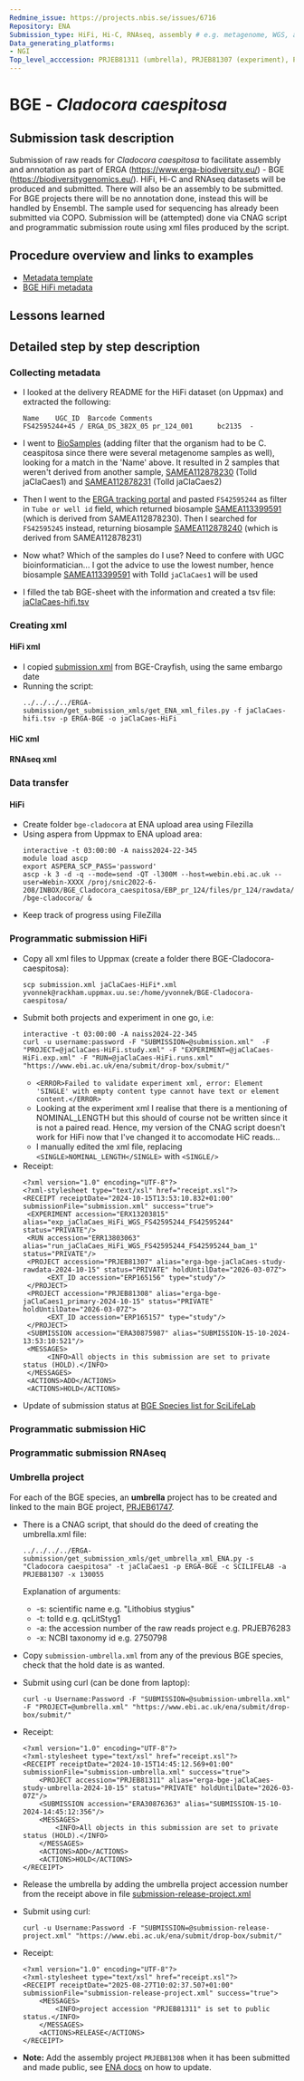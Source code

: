 ```yaml
---
Redmine_issue: https://projects.nbis.se/issues/6716
Repository: ENA
Submission_type: HiFi, Hi-C, RNAseq, assembly # e.g. metagenome, WGS, assembly, - IF RELEVANT
Data_generating_platforms:
- NGI
Top_level_acccession: PRJEB81311 (umbrella), PRJEB81307 (experiment), PRJEB81308 (assembly)
---
```


# BGE - *Cladocora caespitosa*

## Submission task description
Submission of raw reads for *Cladocora caespitosa* to facilitate assembly and annotation as part of ERGA (https://www.erga-biodiversity.eu/) - BGE (https://biodiversitygenomics.eu/). HiFi, Hi-C and RNAseq datasets will be produced and submitted. There will also be an assembly to be submitted. For BGE projects there will be no annotation done, instead this will be handled by Ensembl. The sample used for sequencing has already been submitted via COPO.
Submission will be (attempted) done via CNAG script and programmatic submission route using xml files produced by the script.

## Procedure overview and links to examples

* [Metadata template](./data/BGE-Cladocora-caespitosa-metadata.xlsx)
* [BGE HiFi metadata](./data/jaClaCaes-hifi.tsv)

## Lessons learned
<!-- What went well? What did not went so well? What would you have done differently? -->

## Detailed step by step description

### Collecting metadata

* I looked at the delivery README for the HiFi dataset (on Uppmax) and extracted the following:
  ```
  Name    UGC_ID  Barcode Comments
  FS42595244+45 / ERGA_DS_382X_05 pr_124_001      bc2135  -
  ```
* I went to [BioSamples](https://www.ebi.ac.uk/biosamples/samples?text=Cladocora+caespitosa) (adding filter that the organism had to be C. ceaspitosa since there were several metagenome samples as well), looking for a match in the 'Name' above. It resulted in 2 samples that weren't derived from another sample, [SAMEA112878230](https://www.ebi.ac.uk/biosamples/samples/SAMEA112878230) (TolId jaClaCaes1) and [SAMEA112878231](https://www.ebi.ac.uk/biosamples/samples/SAMEA112878231) (TolId jaClaCaes2)

* Then I went to the [ERGA tracking portal](https://genomes.cnag.cat/erga-stream/samples/) and pasted `FS42595244` as filter in `Tube or well id` field, which returned biosample [SAMEA113399591](https://www.ebi.ac.uk/biosamples/samples/SAMEA113399591) (which is derived from SAMEA112878230). Then I searched for `FS42595245` instead, returning biosample [SAMEA112878240](https://www.ebi.ac.uk/biosamples/samples/SAMEA112878240) (which is derived from SAMEA112878231)

* Now what? Which of the samples do I use? Need to confere with UGC bioinformatician... I got the advice to use the lowest number, hence biosample [SAMEA113399591](https://www.ebi.ac.uk/biosamples/samples/SAMEA113399591) with TolId `jaClaCaes1` will be used

* I filled the tab BGE-sheet with the information and created a tsv file: [jaClaCaes-hifi.tsv](./data/jaClaCaes-hifi.tsv)

### Creating xml
#### HiFi xml
* I copied [submission.xml](./data/submission.xml) from BGE-Crayfish, using the same embargo date
* Running the script:
    ```
    ../../../../ERGA-submission/get_submission_xmls/get_ENA_xml_files.py -f jaClaCaes-hifi.tsv -p ERGA-BGE -o jaClaCaes-HiFi
    ```
#### HiC xml

#### RNAseq xml

### Data transfer
#### HiFi
* Create folder `bge-cladocora` at ENA upload area using Filezilla
* Using aspera from Uppmax to ENA upload area:
    ```
    interactive -t 03:00:00 -A naiss2024-22-345
    module load ascp
    export ASPERA_SCP_PASS='password'
    ascp -k 3 -d -q --mode=send -QT -l300M --host=webin.ebi.ac.uk --user=Webin-XXXX /proj/snic2022-6-208/INBOX/BGE_Cladocora_caespitosa/EBP_pr_124/files/pr_124/rawdata/pr_124_001/m84045_240925_162103_s2.hifi_reads.bc2135.bam /bge-cladocora/ &
    ```
* Keep track of progress using FileZilla

### Programmatic submission HiFi
* Copy all xml files to Uppmax (create a folder there BGE-Cladocora-caespitosa):
    ```
    scp submission.xml jaClaCaes-HiFi*.xml yvonnek@rackham.uppmax.uu.se:/home/yvonnek/BGE-Cladocora-caespitosa/
    ```
* Submit both projects and experiment in one go, i.e:
    ```
    interactive -t 03:00:00 -A naiss2024-22-345
    curl -u username:password -F "SUBMISSION=@submission.xml"  -F "PROJECT=@jaClaCaes-HiFi.study.xml" -F "EXPERIMENT=@jaClaCaes-HiFi.exp.xml" -F "RUN=@jaClaCaes-HiFi.runs.xml" "https://www.ebi.ac.uk/ena/submit/drop-box/submit/"
    ```
    * `<ERROR>Failed to validate experiment xml, error: Element 'SINGLE' with empty content type cannot have text or element content.</ERROR>`
    * Looking at the experiment xml I realise that there is a mentioning of NOMINAL_LENGTH but this should of course not be written since it is not a paired read. Hence, my version of the CNAG script doesn't work for HiFi now that I've changed it to accomodate HiC reads...
    * I manually edited the xml file, replacing `<SINGLE>NOMINAL_LENGTH</SINGLE>` with `<SINGLE/>`
* Receipt:
    ```
    <?xml version="1.0" encoding="UTF-8"?>
    <?xml-stylesheet type="text/xsl" href="receipt.xsl"?>
    <RECEIPT receiptDate="2024-10-15T13:53:10.832+01:00" submissionFile="submission.xml" success="true">
     <EXPERIMENT accession="ERX13203815" alias="exp_jaClaCaes_HiFi_WGS_FS42595244_FS42595244" status="PRIVATE"/>
     <RUN accession="ERR13803063" alias="run_jaClaCaes_HiFi_WGS_FS42595244_FS42595244_bam_1" status="PRIVATE"/>
     <PROJECT accession="PRJEB81307" alias="erga-bge-jaClaCaes-study-rawdata-2024-10-15" status="PRIVATE" holdUntilDate="2026-03-07Z">
          <EXT_ID accession="ERP165156" type="study"/>
     </PROJECT>
     <PROJECT accession="PRJEB81308" alias="erga-bge-jaClaCaes1_primary-2024-10-15" status="PRIVATE" holdUntilDate="2026-03-07Z">
          <EXT_ID accession="ERP165157" type="study"/>
     </PROJECT>
     <SUBMISSION accession="ERA30875987" alias="SUBMISSION-15-10-2024-13:53:10:521"/>
     <MESSAGES>
          <INFO>All objects in this submission are set to private status (HOLD).</INFO>
     </MESSAGES>
     <ACTIONS>ADD</ACTIONS>
     <ACTIONS>HOLD</ACTIONS>
    ```
* Update of submission status at [BGE Species list for SciLifeLab](https://docs.google.com/spreadsheets/d/1mSuL_qGffscer7G1FaiEOdyR68igscJB0CjDNSCNsvg/)

### Programmatic submission HiC

### Programmatic submission RNAseq

### Umbrella project
For each of the BGE species, an **umbrella** project has to be created and linked to the main BGE project, [PRJEB61747](https://www.ebi.ac.uk/ena/browser/view/PRJEB61747).

* There is a CNAG script, that should do the deed of creating the umbrella.xml file:
    ```
    ../../../../ERGA-submission/get_submission_xmls/get_umbrella_xml_ENA.py -s "Cladocora caespitosa" -t jaClaCaes1 -p ERGA-BGE -c SCILIFELAB -a PRJEB81307 -x 130055
    ```
    Explanation of arguments:
    * -s: scientific name e.g. "Lithobius stygius"
    * -t: tolId e.g. qcLitStyg1
    * -a: the accession number of the raw reads project e.g. PRJEB76283
    * -x: NCBI taxonomy id e.g. 2750798

* Copy `submission-umbrella.xml` from any of the previous BGE species, check that the hold date is as wanted.

* Submit using curl (can be done from laptop):
    ```
    curl -u Username:Password -F "SUBMISSION=@submission-umbrella.xml" -F "PROJECT=@umbrella.xml" "https://www.ebi.ac.uk/ena/submit/drop-box/submit/"
    ```
* Receipt:
    ```
    <?xml version="1.0" encoding="UTF-8"?>
    <?xml-stylesheet type="text/xsl" href="receipt.xsl"?>
    <RECEIPT receiptDate="2024-10-15T14:45:12.569+01:00" submissionFile="submission-umbrella.xml" success="true">
        <PROJECT accession="PRJEB81311" alias="erga-bge-jaClaCaes-study-umbrella-2024-10-15" status="PRIVATE" holdUntilDate="2026-03-07Z"/>
        <SUBMISSION accession="ERA30876363" alias="SUBMISSION-15-10-2024-14:45:12:356"/>
        <MESSAGES>
            <INFO>All objects in this submission are set to private status (HOLD).</INFO>
        </MESSAGES>
        <ACTIONS>ADD</ACTIONS>
        <ACTIONS>HOLD</ACTIONS>
    </RECEIPT>
    ```
* Release the umbrella by adding the umbrella project accession number from the receipt above in file [submission-release-project.xml](./data/submission-release-project.xml)
* Submit using curl:
    ```
    curl -u Username:Password -F "SUBMISSION=@submission-release-project.xml" "https://www.ebi.ac.uk/ena/submit/drop-box/submit/"
    ```
* Receipt:
    ```
    <?xml version="1.0" encoding="UTF-8"?>
    <?xml-stylesheet type="text/xsl" href="receipt.xsl"?>
    <RECEIPT receiptDate="2025-08-27T10:02:37.507+01:00" submissionFile="submission-release-project.xml" success="true">
        <MESSAGES>
            <INFO>project accession "PRJEB81311" is set to public status.</INFO>
        </MESSAGES>
        <ACTIONS>RELEASE</ACTIONS>
    </RECEIPT>    
    ```

* **Note:** Add the assembly project `PRJEB81308` when it has been submitted and made public, see [ENA docs](https://ena-docs.readthedocs.io/en/latest/faq/umbrella.html#adding-children-to-an-umbrella) on how to update.
